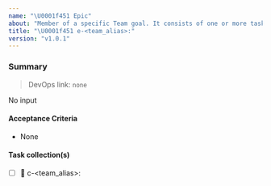 ```yaml
---
name: "\U0001f451 Epic"
about: "Member of a specific Team goal. It consists of one or more task-collections"
title: "\U0001f451 e-<team_alias>:"
version: "v1.0.1"
---
```


### Summary

> DevOps link: `none` <!-- Example: AB#<item_number> -->

No input

#### Acceptance Criteria

- None

#### Task collection(s)

- [ ] :card_index: c-<team_alias>:
